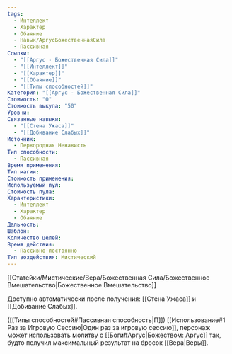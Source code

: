 ```yaml
---
tags:
  - Интеллект
  - Характер
  - Обаяние
  - Навык/АргусБожественнаяСила
  - Пассивная
Ссылки:
  - "[[Аргус - Божественная Сила]]"
  - "[[Интеллект]]"
  - "[[Характер]]"
  - "[[Обаяние]]"
  - "[[Типы способностей]]"
Категория: "[[Аргус - Божественная Сила]]"
Стоимость: "0"
Стоимость выкупа: "50"
Уровни: 
Связанные навыки:
  - "[[Стена Ужаса]]"
  - "[[Добивание Слабых]]"
Источник:
  - Первородная Ненависть
Тип способности:
  - Пассивная
Время применения: 
Тип магии: 
Стоимость применения: 
Используемый пул: 
Стоимость пула: 
Характеристики:
  - Интеллект
  - Характер
  - Обаяние
Дальность: 
Шаблон: 
Количество целей: 
Время действия:
  - Пассивно-постоянно
Тип воздействия: Мистический
---
```

[[Статейки/Мистические/Вера/Божественная Сила/Божественное Вмешательство|Божественное Вмешательство]]

Доступно автоматически после получения: [[Стена Ужаса]] и [[Добивание Слабых]]. 

([[Типы способностей#Пассивная способность|П]]) [[Использование#1 Раз за Игровую Сессию|Один раз за игровую сессию]], персонаж может использовать молитву с  [[Боги#Аргус|Божеством: Аргус]] так, будто получил максимальный результат на бросок [[Вера|Веры]]. 